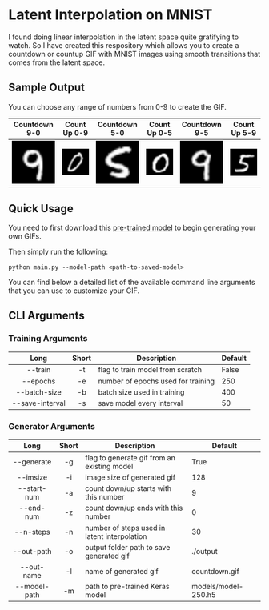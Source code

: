 # Latent Interpolation on MNIST
I found doing linear interpolation in the latent space quite gratifying to watch. So I have created this respository which allows you to create a countdown or countup GIF with MNIST images using smooth transitions that comes from the latent space. 

## Sample Output
You can choose any range of numbers from 0-9 to create the GIF.
<table style="width:100%; border:0;">
  <thead>
    <tr>
      <th>Countdown 9-0</th><th>Count Up 0-9</th>
      <th>Countdown 5-0</th><th>Count Up 0-5</th>
      <th>Countdown 9-5</th><th>Count Up 5-9</th>
    </tr>
  </thead>
  <tr>
    <td align="center"><img src="./output/countdown.gif"></td>
    <td align="center"><img src="./output/countup.gif"></td>
    <td align="center"><img src="./output/countdown-5-0.gif"></td>
    <td align="center"><img src="./output/countup-0-5.gif"></td>
    <td align="center"><img src="./output/countdown-9-5.gif"></td>
    <td align="center"><img src="./output/countup-5-9.gif"></td>
  </tr>
</table>

## Quick Usage
You need to first download this [pre-trained model](https://drive.google.com/file/d/1duzTd7HGFt-2AKlXOU9sOFZpJ6dcV1Fb/view?usp=sharing) to begin generating your own GIFs.

Then simply run the following:
```
python main.py --model-path <path-to-saved-model>
```
You can find below a detailed list of the available command line arguments that you can use to customize your GIF.

## CLI Arguments
### Training Arguments
|       Long      | Short |             Description            | Default |
|:---------------:|:-----:| ---------------------------------- |---------|
| --train         | -t    | flag to train model from scratch   | False   |
| --epochs        | -e    | number of epochs used for training | 250     |
| --batch-size    | -b    | batch size used in training        | 400     |
| --save-interval | -s    | save model every interval          | 50      |

### Generator Arguments
|     Long     | Short |                  Description                 | Default             |
|:------------:|:-----:| -------------------------------------------- |---------------------|
| --generate   | -g    | flag to generate gif from an existing model  | True                |
| --imsize     | -i    | image size of generated gif                  | 128                 |
| --start-num  | -a    | count down/up starts with this number        | 9                   |
| --end-num    | -z    | count down/up ends with this number          | 0                   |
| --n-steps    | -n    | number of steps used in latent interpolation | 30                  |
| --out-path   | -o    | output folder path to save generated gif     | ./output            |
| --out-name   | -l    | name of generated gif                        | countdown.gif       |
| --model-path | -m    | path to pre-trained Keras model              | models/model-250.h5 |
